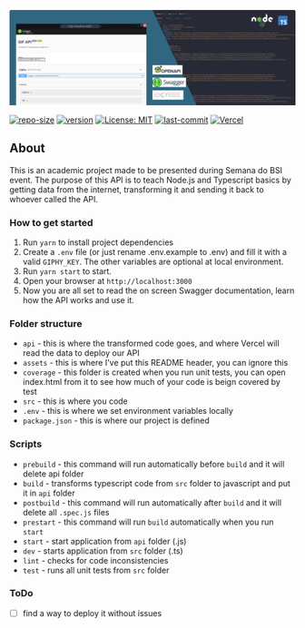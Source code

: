 ![Header](https://github.com/euaaron/bsi-gifapi/raw/main/assets/GIFAPI_Header.jpg)

[![repo-size](https://img.shields.io/github/repo-size/euaaron/bsi-gifapi?style=flat-square)](#) [![version](https://img.shields.io/github/package-json/v/euaaron/bsi-gifapi?color=orange&style=flat-square)](#) [![License: MIT](https://img.shields.io/badge/License-MIT-yellow.svg?style=flat-square)](LICENSE.md) [![last-commit](https://img.shields.io/github/last-commit/euaaron/bsi-gifapi?style=flat-square)](#) [![Vercel](https://vercelbadge.vercel.app/api/euaaron/bsi-gifapi?style=flat-square)](https://bsi-gifapi.vercel.app/)

## About

This is an academic project made to be presented during Semana do BSI event. The purpose of this API is to teach Node.js and Typescript basics by getting data from the internet, transforming it and sending it back to whoever called the API.

### How to get started

 1. Run `yarn` to install project dependencies
 2. Create a `.env` file (or just rename .env.example to .env) and fill it with a valid `GIPHY_KEY`. The other variables are optional at local environment.
 3. Run `yarn start` to start.
 4. Open your browser at `http://localhost:3000`
 5. Now you are all set to read the on screen Swagger documentation, learn how the API works and use it.

### Folder structure

- `api` - this is where the transformed code goes, and where Vercel will read the data to deploy our API
- `assets` - this is where I've put this README header, you can ignore this
- `coverage` - this folder is created when you run unit tests, you can open index.html from it to see how much of your code is beign covered by test
- `src` - this is where you code
- `.env` - this is where we set environment variables locally
- `package.json` - this is where our project is defined

### Scripts
- `prebuild` - this command will run automatically before `build` and it will delete api folder
- `build` - transforms typescript code from `src` folder to javascript and put it in `api` folder
- `postbuild` - this command will run automatically after `build` and it will delete all `.spec.js` files
- `prestart` - this command will run `build` automatically when you run `start`
- `start` - start application from `api` folder (.js)
- `dev` - starts application from `src` folder (.ts)
- `lint` - checks for code inconsistencies
- `test` - runs all unit tests from `src` folder

### ToDo

- [ ] find a way to deploy it without issues
